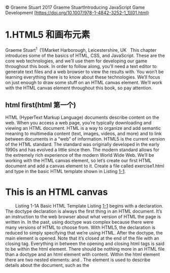 © Graeme Stuart 2017 Graeme StuartIntroducing JavaScript Game Development [https://doi.org/10.1007/978-1-4842-3252-1_1](01.html)

# 1.HTML5 和画布元素

Graeme Stuart<sup class="calibre7">1 </sup> (1)Market Harborough, Leicestershire, UK   This chapter introduces some of the basics of HTML, CSS, and JavaScript. These are the core web technologies, and we’ll use them for developing our game throughout this book. In order to follow along, you’ll need a text editor to generate text files and a web browser to view the results with. You won’t be learning everything there is to know about these technologies. We’ll focus on just enough to draw some stuff on an HTML canvas element. We’ll work with the HTML canvas element throughout this book, so pay attention.

## html first(html 第一个)

HTML (HyperText Markup Language) documents describe content on the web. When you access a web page, you’re typically downloading and viewing an HTML document. HTML is a way to organize and add semantic meaning to multimedia content (text, images, videos, and more) and to link between documents in a “web” of information. HTML5 is the current version of the HTML standard. The standard was originally developed in the early 1990s and has evolved a little since then. The modern standard allows for the extremely rich experience of the modern World Wide Web. We’ll be working with the HTML canvas element, so let’s create our first HTML document and add a canvas element to it. Create a file called exercise1.html and type in the basic HTML template shown in Listing [1-1](#Par6). <!doctype html> <html>   <head>     <title>This is an HTML canvas</title>   </head>   <body>     <h1>This is an HTML canvas</h1>     <canvas id="asteroids" width="400" height="400"></canvas>   </body> </html> Listing 1-1A Basic HTML Template Listing [1-1](#Par6) begins with a <!doctype html> declaration. The doctype declaration is always the first thing in an HTML document. It’s an instruction to the web browser about what version of HTML the page is written in. In the past, using doctype was complex because there were many versions of HTML to choose from. With HTML5, the declaration is reduced to simply specifying that we’re using HTML. After the doctype, the main <html> element is opened. Note that it’s closed at the end of the file with an </html> closing tag. Everything in between the opening and closing html tags is said to be within the html element. There should be nothing more in an HTML file than a doctype and an html element with content. Within the html element there are two nested elements: <head> and <body>. The <head> element is used to describe details about the document, such as the <title> to be displayed in a browser tab. It often also contains links to stylesheets or JavaScript files that specifies how the contents are to be rendered and how they behave. The <body> element contains the content of the document and in this case includes a level one header <h1> and a <canvas> element. The <canvas> element provides a JavaScript API (application programmable interface) for drawing simple shapes and lines. It’s this API that we will use to render our game.

## 画到画布上

<script> elements contain JavaScript code that’s executed by the browser. Add the <script> shown in Listing [1-2](#Par12) into your document <body> after the <canvas> element . <script>   var canvas = document.getElementById("asteroids");   var context = canvas.getContext("2d");   context.strokeStyle = 'dimgrey';   context.lineWidth = 5;   context.rect(75, 75, 250, 250);   context.stroke();   // this is a comment, it has no effect!!! </script> Listing 1-2A Simple Script You’ll need to reload the page in order for the script to run. The script runs line by line once the page is loaded. The first line calls the getElementById method on the global document object. The document object is defined automatically and provides a programmable interface into the entire HTML document. The document is loaded into memory as a tree-like structure often referred to as the DOM (Document Object Model). In this case we’re using getElementById to get a reference to the <canvas> element within the DOM using the id value we specified in the HTML. The second line in the script generates a reference to a canvas context. Canvas contexts provide an API for drawing. In this case, we’re accessing the "2d" canvas context. It has a variety of methods for drawing lines and shapes on the canvas and for transforming the canvas. Other canvas contexts are available but are outside of the scope of this book. The third and fourth lines of the script set some properties of the context. Setting context.strokeStyle affects the color of the line, here we set it to the built in 'dimgrey' color. Setting context.lineWidth affects the thickness of the line, and here we set it to five pixels wide. When we set properties of the canvas context, they remain in force until we change them. All future lines we draw will be five pixels wide and 'dimgrey' until we tell the canvas context otherwise. The fifth line specifies a rectangle using the context.rect method. The (x, y) pixel coordinates of the origin of the rectangle is specified in the first two arguments (75 and 75). The pixel width and height of the rectangle are specified in the last two arguments (250 and 250). Most canvas operations involving lengths are specified in pixels (and angles are in radians). Note that this line specifies the rectangle but doesn’t draw it. The rectangle specification is stored in memory as a structure known as a path. We’ll talk more about paths later. The final active line tells the context to draw the stored path using the current values of the context properties (lineWidth and strokeStyle). Open the file in your browser and you’ll see the rectangle has been drawn on the canvas, as shown in Figure [1-1](#Fig1).![A455241_1_En_1_Fig1_HTML.jpg](Images/A455241_1_En_1_Fig1_HTML.jpg) Figure 1-1A rectangle (actually, a square) The final line of the script is actually a comment. Comments begin with double forward slashes (//) and are ignored by the browser when running the code. Comments are useful for annotating your code but also for quickly removing lines of code while keeping the ability to uncomment them again later by removing the slashes.

## 设置页面样式以突出显示画布

Great so far, but we can’t see the edges of the canvas on the page because the page and canvas are both white. Insert the <style> element from Listing [1-3](#Par20) into the <header> element after the <title> element and reload the page. <style media="screen">   body {     text-align: center;     font-family: sans-serif;   }   canvas {     background-color: black;   } </style> Listing 1-3Styling the Canvas Styles allow us to control how the content of the document looks when it’s rendered by the browser. In this case, we’re specifying that we want the <body> element to be centrally aligned with a sans-serif font (this applies to all child elements of the body element, as font-family is inherited by default). We’re also specifying that <canvas> elements should be drawn with a black background color. After reloading the page, you should see something similar to Figure [1-2](#Fig2).![A455241_1_En_1_Fig2_HTML.jpg](Images/A455241_1_En_1_Fig2_HTML.jpg) Figure 1-2A 250 × 250 “rectangle” in a 400 × 400 canvas. The top-left corner is at point (75, 75). This allows us to see exactly where the canvas edges are and understand that the rectangle is positioned as specified within the canvas. I won’t cover styles much more in this book, but they’re a very powerful technology providing exquisite control over how to render HTML content.

## 试用 fillStyle

Setting the context.fillStyle determines the color to use when filling drawn shapes (including fonts). Try setting the fill style to a light grey (for example, context.fillStyle = 'lightgrey'). Reloading the page does nothing. That’s because we haven’t asked the context to fill the path. To fill the path it’s necessary to call the context.fill method. Go ahead and add the call at the end of the script, just like the call to context.stroke. Also, swap the values of fillStyle and strokeStyle to create a dark square with a light border for more contrast. Your page should look like Figure [1-3](#Fig3).![A455241_1_En_1_Fig3_HTML.jpg](Images/A455241_1_En_1_Fig3_HTML.jpg) Figure 1-3A dark square with a light border Now let’s change the shape of the rectangle so we can create a motivational poster. Replace the rectangle coordinates with those shown in Listing [1-4](#Par26). Notice that we can access the canvas.width and canvas.height attributes and use them to calculate the size of our rectangle. <script>   var canvas = document.getElementById("asteroids");   var context = canvas.getContext("2d");   context.strokeStyle = 'lightgrey';   context.fillStyle = 'dimgrey';   context.lineWidth = 5;   context.rect(75, 50, canvas.width - 150, canvas.height - 100);   context.stroke();   context.fill(); </script> Listing 1-4Changing the Rectangle Color, Shape, and Position

## 呈现文本

The canvas treats text a lot like a collection of shapes. The outline can be drawn with the context.strokeText method, or text can be filled with the context.fillText method. Both methods must be passed a text string and the (x, y) coordinates (in pixels) at which to render the text. Before rendering text it’s useful to change the font from the default using context.font. Add the two lines in Listing [1-5](#Par29) to your script. context.font = "34px Arial"; context.fillText("2D Drawing", 110, 100); Listing 1-5Write Some Text It seems like nothing has happened, but actually, the text has been drawn. The problem is that the fillStyle is still set to the same color as the filled rectangle. The text color and the background color are the same, so nothing visibly changes. Edit your script to add a second call to context.fillStyle. Set it to a contrasting (light) color (for example, 'lightgrey'). Make sure your new line is positioned after the previous call to context.fill and before your call to context.fillText. Refresh the page and admire the fruits of your hard work—you should have something similar to Figure [1-4](#Fig4).![A455241_1_En_1_Fig4_HTML.jpg](Images/A455241_1_En_1_Fig4_HTML.jpg) Figure 1-4Use fillText to render text Try using context.strokeText instead—it has exactly the same API (it takes the same arguments in the same order) as context.fillText. Notice that the text is rendered as an outline but that the line width is still set to 5 pixels. Add another call to context.lineWidth and choose a suitable thickness. Note that you can use non-integer values such as 0.5\. Update your code to match Listing [1-6](#Par33). <script>   var canvas = document.getElementById("asteroids");   var context = canvas.getContext("2d");   context.strokeStyle = 'lightgrey';   context.fillStyle = 'dimgrey';   context.lineWidth = 5;   context.rect(75, 50, canvas.width - 150, canvas.height - 100);   context.stroke();   context.fill();   context.font = "34px Arial";   context.strokeStyle = '#FF2222';   context.fillStyle = '#FFAAAA';   context.lineWidth = 0.75;   context.textAlign="center";   let msg = "2D Drawing"   context.fillText(msg, canvas.width / 2, 100);   context.strokeText(msg, canvas.width / 2, 100); </script> Listing 1-6Some Fancy Text The changes are all in the second half of the script. We set the familiar context properties to some sensible values (note the use of hexadecimal color codes). We then set a new property context.textAlign to the value "center". This tells the context to use the central point in the text as the “anchor.” So, when we actually render the text, the central point in the text is positioned at the x-coordinate we provide rather than the default leftmost point. The final few lines set a message variable and draw the text. First we fill it and then we draw an outline (experiment with swapping the order of these method calls). This is just the same as before except this time we’re calculating the x-coordinate rather than specifying a literal value (such as 110, as before). In this case, we’re aligning the text centrally on the horizontal axis so we divide the width by 2\. See Figure [1-5](#Fig5).![A455241_1_En_1_Fig5_HTML.jpg](Images/A455241_1_En_1_Fig5_HTML.jpg) Figure 1-5Fancy, centred text

## 更多形状和线条

Drawing to the canvas is pretty simple. The tricky part is deciding what to draw and designing it. Listing [1-7](#Par36) includes some code for a simple stick figure waving. Paste it in at the end of your script. context.strokeStyle = '#FFFFFF'; context.lineWidth = 2; context.beginPath(); context.arc(200, 140, 20, 0, Math.PI * 2); context.moveTo(200, 160); context.lineTo(200, 220); context.moveTo(180, 300); context.lineTo(185, 260); context.lineTo(200, 220); context.lineTo(215, 260); context.lineTo(220, 300); context.moveTo(240, 130); context.lineTo(225, 170); context.lineTo(200, 170); context.lineTo(175, 180); context.lineTo(170, 220); context.stroke(); Listing 1-7A Stick Figure The script starts by setting the stroke color to white and the line width to 2 pixels. Then we see two new methods of the context object. The context.beginPath method begins a new path or resets the current path. We need to call this because we already had an active path left over from when we drew the original rectangle. If we don’t call it (try commenting it out), then we continue the original path, and a line will be drawn from the rectangle to our first circle. You’ll learn more about paths in Chapter [2](02.html). The circle is drawn using the context.arc method. This method can be used to draw any circle or portion of a circle. The method takes five arguments, as follows: the first pair of arguments includes the (x, y) coordinates (in pixels) of the center of the circle. The third argument is the radius of the circle, and the fourth and fifth arguments are the starting angle and finishing angle of the arc (measured in radians). To draw a full circle, these angles should be 0 and 2π. We access the value of π via the Math.PI method. We’ll use the built-in JavaScript Math object extensively in later chapters. The remaining method calls are all either context.moveTo or context.lineTo until we finally call context.stroke to draw the path. The context.moveTo and context.lineTo methods both take two arguments, and in both cases these are the (x, y) coordinates specifying a location on the canvas in pixels. They each do exactly what you would expect. To move the “pen” to a location without drawing a line, call context.moveTo. To draw a line from the current location to the given location, call context.lineTo. Follow the code line by line and see how each line of code is necessary to draw the stick figure shown in Figure [1-6](#Fig6). Try removing or editing some of the lines to see what happens. Play around until you can predict the effect of a change.![A455241_1_En_1_Fig6_HTML.jpg](Images/A455241_1_En_1_Fig6_HTML.jpg) Figure 1-6Circles and lines Finally, complete the motivational poster by adding the code in Listing [1-8](#Par42) to your script before the recent changes to context.lineWidth and context.strokeStyle. let msg2 = "its quite easy"; context.font = "24px Arial"; context.fillText(msg2, canvas.width / 2, 330); context.strokeText(msg2, canvas.width / 2, 330); Listing 1-8A Motivational Message The final image should appear like Figure [1-7](#Fig7). Note how the position in the code where you insert the new lines makes a difference. If you place the new code after the context changes, the text outline will be drawn with a thicker, white line.![A455241_1_En_1_Fig7_HTML.jpg](Images/A455241_1_En_1_Fig7_HTML.jpg) Figure 1-7The finished poster

## 摘要

In this chapter we’ve had a very quick run-through of the basic technologies we’ll be using to create our game. We’ve created our first HTML document and viewed it in the browser, we’ve styled our document, and we’ve written code to manipulate our canvas element. We’ve seen that the HTML <canvas> element has a programmable interface, and we’ve used HTML <script> elements with JavaScript code to draw to the canvas. We’ve been introduced to some of the methods available in the canvas context and used them to render a motivational poster to the canvas. And we’ve seen that the interface gives us tools for drawing lines and filling shapes and that we can control the thickness of lines and the color of lines and shapes. We learned a little about the coordinate system and how paths are constructed. In Chapter [2](02.html), we’ll expand on this and try to get a deeper understanding of how to master the art of drawing what we want on the HTML canvas.